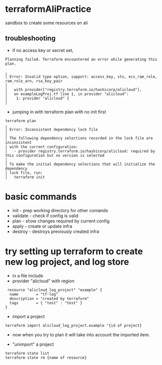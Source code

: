 # terraformAliPractice

sandbox to create some resources on ali

## troubleshooting

- if no access key or secret set,
```console
Planning failed. Terraform encountered an error while generating this plan.

╷
│ Error: Invalid type option, support: access_key, sts, ecs_ram_role, ram_role_arn, rsa_key_pair
│
│   with provider["registry.terraform.io/hashicorp/alicloud"],
│   on exampleLogProj.tf line 1, in provider "alicloud":
│    1: provider "alicloud" {
│
```

- jumping in with terraform plan with no init first
```
terraform plan
╷
│ Error: Inconsistent dependency lock file
│
│ The following dependency selections recorded in the lock file are inconsistent
│ with the current configuration:
│   - provider registry.terraform.io/hashicorp/alicloud: required by this configuration but no version is selected
│
│ To make the initial dependency selections that will initialize the dependency
│ lock file, run:
│   terraform init
```


# basic commands

- init - prep working directory for other comands
- validate - check if config is valid
- plan - show changes required by current config
- apply - create or update infra
- destroy - destroys previously created infra

# try setting up terraform to create new log project, and log store

- in a file include
- provider "alicloud" with region
```
 resource "alicloud_log_project" "example" {
  name        = "tf-log"
  description = "created by terraform"
  tags        = { "test" : "test" }
}
```
- import a project
```
terraform import alicloud_log_project.example "{id of project}
```
- now when you try to plan it will take into account the imported item.

- "unimport" a project
```
terraform state list
terraform state rm {name of resource}
```